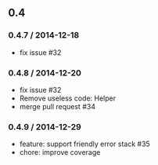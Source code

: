 ## 0.4

### 0.4.7 / 2014-12-18

- fix issue #32

### 0.4.8 / 2014-12-20

- fix issue #32
- Remove useless code: Helper
- merge pull request #34

### 0.4.9 / 2014-12-29

- feature: support friendly error stack #35
- chore: improve coverage
